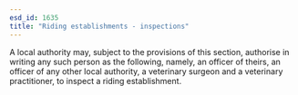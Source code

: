 ```yaml
---
esd_id: 1635
title: "Riding establishments - inspections"
---
```


A local authority may, subject to the provisions of this section, authorise in writing any such person as the following, namely, an officer of theirs, an officer of any other local authority, a veterinary surgeon and a veterinary practitioner, to inspect a riding establishment.

